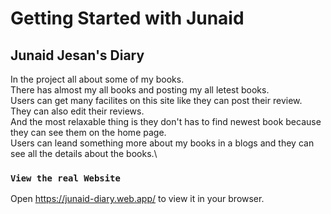 # Getting Started with Junaid


## Junaid Jesan's Diary

In the project all about some of my books.\
There has almost my all books and posting my all letest books.\
Users can get many facilites on this site like they can post their review.\
They can also edit their reviews.\
And the most relaxable thing is they don't has to find newest book because they can see them on the home page.\
Users can leand something more about my books in a blogs and they can see all the details about the books.\


### `View the real Website`

Open https://junaid-diary.web.app/ to view it in your browser.


